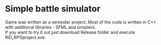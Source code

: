# Simple battle simulator
Game was written as a semester project. Most of the code is written in C++ with additional libraries - SFML and simpleini.<br>
If you want to try it out just download Release folder and execute RiD_RPGproject.exe.
